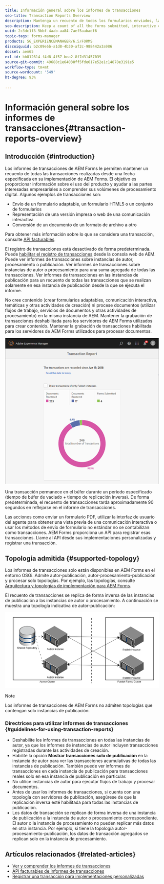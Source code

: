 ```yaml
---
title: Información general sobre los informes de transacciones
seo-title: Transaction Reports Overview
description: Mantenga un recuento de todos los formularios enviados, la comunicación interactiva representada, los documentos convertidos en un formato a otro, y más
seo-description: Keep a count of all the forms submitted, interactive communication rendered, Documents converted to one format to another, and more
uuid: 2c3dc1f3-5bbf-4aab-aa84-7aef5aabadf6
topic-tags: forms-manager
products: SG_EXPERIENCEMANAGER/6.5/FORMS
discoiquuid: b2c09e6b-a1d8-4b30-af2c-988442a3a986
docset: aem65
exl-id: bb812614-f4d8-4f57-bea2-8f7d31457039
source-git-commit: 49688c1e64038ff5fde617e52e1c14878e3191e5
workflow-type: tm+mt
source-wordcount: '549'
ht-degree: 93%

---
```


# Información general sobre los informes de transacciones{#transaction-reports-overview}

## Introducción {#introduction}

Los informes de transacciones de AEM Forms le permiten mantener un recuento de todas las transacciones realizadas desde una fecha especificada en su implementación de AEM Forms. El objetivo es proporcionar información sobre el uso del producto y ayudar a las partes interesadas empresariales a comprender sus volúmenes de procesamiento digital. Algunos ejemplos de transacciones son:

* Envío de un formulario adaptable, un formulario HTML5 o un conjunto de formularios
* Representación de una versión impresa o web de una comunicación interactiva
* Conversión de un documento de un formato de archivo a otro

Para obtener más información sobre lo que se considera una transacción, consulte [API facturables](../../forms/using/transaction-reports-billable-apis.md).

El registro de transacciones está desactivado de forma predeterminada. Puede [habilitar el registro de transacciones](../../forms/using/viewing-and-understanding-transaction-reports.md#setting-up-transaction-reports) desde la consola web de AEM. Puede ver informes de transacciones sobre instancias de autor, procesamiento o publicación. Ver informes de transacciones sobre instancias de autor o procesamiento para una suma agregada de todas las transacciones. Ver informes de transacciones en las instancias de publicación para un recuento de todas las transacciones que se realizan solamente en esa instancia de publicación desde la que se ejecuta el informe.

No cree contenido (crear formularios adaptables, comunicación interactiva, temáticas y otras actividades de creación) ni procese documentos (utilizar flujos de trabajo, servicios de documentos y otras actividades de procesamiento) en la misma instancia de AEM. Mantener la grabación de transacciones deshabilitada para los servidores de AEM Forms utilizados para crear contenido. Mantener la grabación de transacciones habilitada para los servidores de AEM Forms utilizados para procesar documentos.

![sample-transaction-report-author-1](assets/sample-transaction-report-author-1.png)

Una transacción permanece en el búfer durante un período especificado (tiempo de búfer de vaciado + tiempo de replicación inversa). De forma predeterminada, el recuento de transacciones tarda aproximadamente 90 segundos en reflejarse en el informe de transacciones.

Las acciones como enviar un formulario PDF, utilizar la interfaz de usuario del agente para obtener una vista previa de una comunicación interactiva o usar los métodos de envío de formulario no estándar no se contabilizan como transacciones. AEM Forms proporciona un API para registrar esas transacciones. Llame al API desde sus implementaciones personalizadas y registrar una transacción.

## Topología admitida {#supported-topology}

Los informes de transacciones solo están disponibles en AEM Forms en el entorno OSGi. Admite autor-publicación, autor-procesamiento-publicación y procesar solo topologías. Por ejemplo, las topologías, consulte [Arquitectura y topologías de implementación para AEM Forms](../../forms/using/transaction-reports-overview.md).

El recuento de transacciones se replica de forma inversa de las instancias de publicación a las instancias de autor o procesamiento. A continuación se muestra una topología indicativa de autor-publicación:

![topología simple de publicación del autor](assets/simple-author-publish-topology.png)

>[!NOTE]
>
>Los informes de transacciones de AEM Forms no admiten topologías que contengan solo instancias de publicación.

### Directrices para utilizar informes de transacciones {#guidelines-for-using-transaction-reports}

* Deshabilite los informes de transacciones en todas las instancias de autor, ya que los informes de instancias de autor incluyen transacciones registradas durante las actividades de creación.
* Habilite la opción **Mostrar transacciones solo de publicación** en la instancia de autor para ver las transacciones acumulativas de todas las instancias de publicación. También puede ver informes de transacciones en cada instancia de publicación para transacciones reales solo en esa instancia de publicación en particular.
* No utilice instancias de autor para ejecutar flujos de trabajo y procesar documentos.
* Antes de usar los informes de transacciones, si cuenta con una topología con servidores de publicación, asegúrese de que la replicación inversa esté habilitada para todas las instancias de publicación.
* Los datos de transacción se replican de forma inversa de una instancia de publicación a la instancia de autor o procesamiento correspondiente. El autor o la instancia de procesamiento no pueden replicar más datos en otra instancia. Por ejemplo, si tiene la topología autor-procesamiento-publicación, los datos de transacción agregados se replican solo en la instancia de procesamiento.

## Artículos relacionados {#related-articles}

* [Ver y comprender los informes de transacciones](../../forms/using/viewing-and-understanding-transaction-reports.md)
* [API facturables de informes de transacciones](../../forms/using/transaction-reports-billable-apis.md)
* [Registrar una transacción para implementaciones personalizadas](/help/forms/using/record-transaction-custom-implementation.md)

